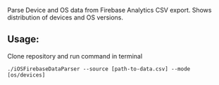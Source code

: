 Parse Device and OS data from Firebase Analytics CSV export. Shows distribution of devices and OS versions.
## Usage:
Clone repository and run command in terminal

    ./iOSFirebaseDataParser --source [path-to-data.csv] --mode [os/devices]
